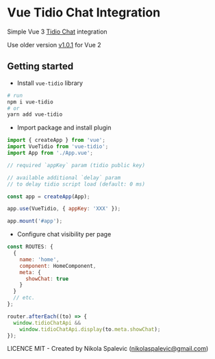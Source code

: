 # Vue Tidio Chat Integration

Simple Vue 3 [Tidio Chat](https://www.tidio.com) integration

Use older version [v1.0.1](https://www.npmjs.com/package/vue-tidio/v/1.0.1) for Vue 2

## Getting started

- Install `vue-tidio` library

```bash
# run
npm i vue-tidio
# or
yarn add vue-tidio
```

- Import package and install plugin

```js
import { createApp } from 'vue';
import VueTidio from 'vue-tidio';
import App from './App.vue';

// required `appKey` param (tidio public key)

// available additional `delay` param
// to delay tidio script load (default: 0 ms)

const app = createApp(App);

app.use(VueTidio, { appKey: 'XXX' });

app.mount('#app');
```

- Configure chat visibility per page

```js
const ROUTES: {
  {
    name: 'home',
    component: HomeComponent,
    meta: {
      showChat: true
    }
  }
  // etc.
};

router.afterEach((to) => {
  window.tidioChatApi &&
    window.tidioChatApi.display(to.meta.showChat);
});
```

LICENCE MIT - Created by Nikola Spalevic (nikolaspalevic@gmail.com)

